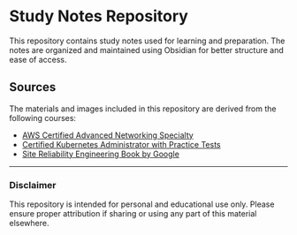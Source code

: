# Study Notes Repository

This repository contains study notes used for learning and preparation. The notes are organized and maintained using Obsidian for better structure and ease of access.


## Sources

The materials and images included in this repository are derived from the following courses:

- [AWS Certified Advanced Networking Specialty](https://www.udemy.com/course/aws-certified-advanced-networking-specialty-ans)
- [Certified Kubernetes Administrator with Practice Tests](https://www.udemy.com/course/certified-kubernetes-administrator-with-practice-tests)
- [Site Reliability Engineering Book by Google](https://sre.google/sre-book)


---

### Disclaimer
This repository is intended for personal and educational use only. Please ensure proper attribution if sharing or using any part of this material elsewhere.

